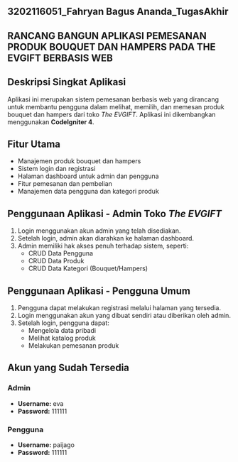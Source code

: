 ## 3202116051_Fahryan Bagus Ananda_TugasAkhir

## RANCANG BANGUN APLIKASI PEMESANAN PRODUK BOUQUET DAN HAMPERS PADA THE EVGIFT BERBASIS WEB

## Deskripsi Singkat Aplikasi
Aplikasi ini merupakan sistem pemesanan berbasis web yang dirancang untuk membantu pengguna dalam melihat, memilih, dan memesan produk bouquet dan hampers dari toko *The EVGIFT*. Aplikasi ini dikembangkan menggunakan **CodeIgniter 4**.

## Fitur Utama
- Manajemen produk bouquet dan hampers
- Sistem login dan registrasi
- Halaman dashboard untuk admin dan pengguna
- Fitur pemesanan dan pembelian
- Manajemen data pengguna dan kategori produk

## Penggunaan Aplikasi - Admin Toko *The EVGIFT*
1. Login menggunakan akun admin yang telah disediakan.
2. Setelah login, admin akan diarahkan ke halaman dashboard.
3. Admin memiliki hak akses penuh terhadap sistem, seperti:
   - CRUD Data Pengguna
   - CRUD Data Produk
   - CRUD Data Kategori (Bouquet/Hampers)

## Penggunaan Aplikasi - Pengguna Umum
1. Pengguna dapat melakukan registrasi melalui halaman yang tersedia.
2. Login menggunakan akun yang dibuat sendiri atau diberikan oleh admin.
3. Setelah login, pengguna dapat:
   - Mengelola data pribadi
   - Melihat katalog produk
   - Melakukan pemesanan produk

## Akun yang Sudah Tersedia

### Admin
- **Username:** eva  
- **Password:** 111111  

### Pengguna
- **Username:** paijago  
- **Password:** 111111  
